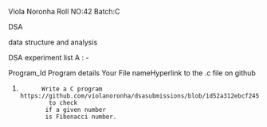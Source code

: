 Viola Noronha Roll NO:42 Batch:C

DSA

data structure and analysis


DSA experiment list A : -


Program_Id  	       Program details                             	Your File nameHyperlink to the .c file on github

   1.          	Write a C program                      https://github.com/violanoronha/dsasubmissions/blob/1d52a312ebcf245732c7a1ad45c068998be03e3a/AscendingOrder.c
                  to check                          
                 if a given number
                 is Fibonacci number.
                
